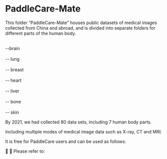 # PaddleCare-Mate


This folder “PaddleCare-Mate” houses public datasets of medical images collected from China and abroad, and is divided into separate folders for different parts of the human body.


<br/> --brain </br> 
<br/>-- lung </br>
<br/>-- breast </br>
<br/>-- heart </br>
<br/>-- liver </br>
<br/>-- bone </br>
<br/>-- skin </br>


By 2021, we had collected 80 data sets, including 7 human body parts.

Including multiple modes of medical image data such as X-ray, CT and MRI.

It is free for PaddleCare users and can be used as follows:


💁  📧 Please refer to: 
